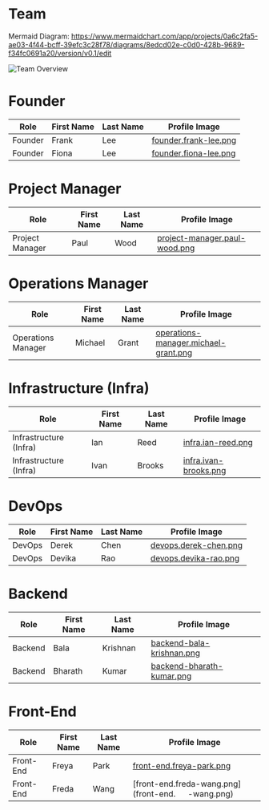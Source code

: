 # Team

Mermaid Diagram: https://www.mermaidchart.com/app/projects/0a6c2fa5-ae03-4f44-bcff-39efc3c28f78/diagrams/8edcd02e-c0d0-428b-9689-f34fc0691a20/version/v0.1/edit

![Team Overview](https://www.mermaidchart.com/raw/8edcd02e-c0d0-428b-9689-f34fc0691a20?theme=light&version=v0.1&format=svg)

# Founder

| Role    | First Name | Last Name | Profile Image                                  |
|---------|------------|-----------|------------------------------------------------|
| Founder | Frank      | Lee       | [founder.frank-lee.png](founder.frank-lee.png) |
| Founder | Fiona      | Lee       | [founder.fiona-lee.png](founder.fiona-lee.png) |

# Project Manager

| Role            | First Name | Last Name | Profile Image                                                  |
|-----------------|------------|-----------|----------------------------------------------------------------|
| Project Manager | Paul       | Wood      | [project-manager.paul-wood.png](project-manager.paul-wood.png) |


# Operations Manager

| Role               | First Name | Last Name | Profile Image                                                                |
|--------------------|------------|-----------|------------------------------------------------------------------------------|
| Operations Manager | Michael    | Grant     | [operations-manager.michael-grant.png](operations-manager.michael-grant.png) |

# Infrastructure (Infra)

| Role                   | First Name | Last Name | Profile Image                                  |
|------------------------|------------|-----------|------------------------------------------------|
| Infrastructure (Infra) | Ian        | Reed      | [infra.ian-reed.png](infra.ian-reed.png)       |
| Infrastructure (Infra) | Ivan       | Brooks    | [infra.ivan-brooks.png](infra.ivan-brooks.png) |

# DevOps

| Role   | First Name | Last Name | Profile Image                                  |
|--------|------------|-----------|------------------------------------------------|
| DevOps | Derek      | Chen      | [devops.derek-chen.png](devops.derek-chen.png) |
| DevOps | Devika     | Rao       | [devops.devika-rao.png](devops.devika-rao.png) |

# Backend

| Role    | First Name | Last Name | Profile Image                                          |
|---------|------------|-----------|--------------------------------------------------------|
| Backend | Bala       | Krishnan  | [backend-bala-krishnan.png](backend-bala-krishnan.png) |
| Backend | Bharath    | Kumar     | [backend-bharath-kumar.png](backend-bharath-kumar.png) |

# Front-End

| Role      | First Name | Last Name | Profile Image                                        |
|-----------|------------|-----------|------------------------------------------------------|
| Front-End | Freya      | Park      | [front-end.freya-park.png](front-end.freya-park.png) |
| Front-End | Freda      | Wang      | [front-end.freda-wang.png](front-end.`   `-wang.png) |
